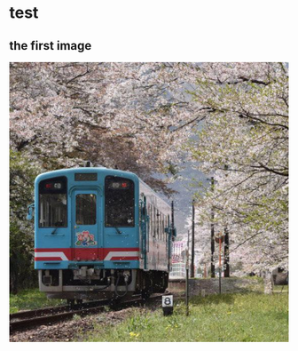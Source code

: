 # test
## the first image

![alt text][logo]

[logo]:https://github.com/Chungjade/test/blob/master/blossoms.jpg
